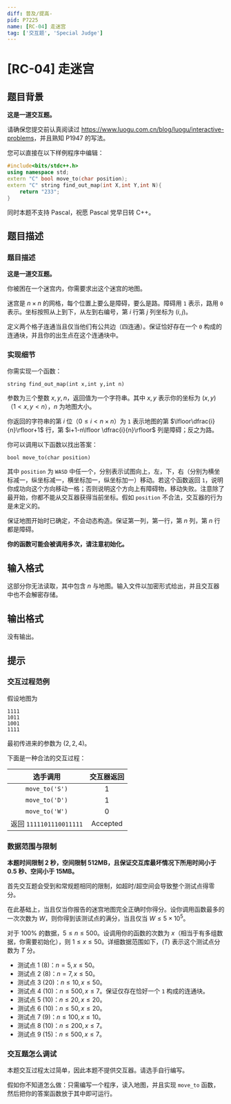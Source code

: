 ```yaml
---
diff: 普及/提高-
pid: P7225
name: [RC-04] 走迷宫
tag: ['交互题', 'Special Judge']
---
```

# [RC-04] 走迷宫
## 题目背景

**这是一道交互题。** 

请确保您提交前认真阅读过 <https://www.luogu.com.cn/blog/luogu/interactive-problems>，并且熟知 P1947 的写法。

您可以直接在以下样例程序中编辑：

```cpp
#include<bits/stdc++.h>
using namespace std;
extern "C" bool move_to(char position);
extern "C" string find_out_map(int X,int Y,int N){
	return "233";
}
```

同时本题不支持 Pascal，祝愿 Pascal 党早日转 C++。
## 题目描述

### 题目描述

**这是一道交互题。** 

你被困在一个迷宫内，你需要求出这个迷宫的地图。

迷宫是 $n\times n$ 的网格，每个位置上要么是障碍，要么是路。障碍用 `1` 表示，路用 `0` 表示。坐标按照从上到下，从左到右编号，第 $i$ 行第 $j$ 列坐标为 $(i,j)$。

定义两个格子连通当且仅当他们有公共边（四连通）。保证恰好存在一个 `0` 构成的连通块，并且你的出生点在这个连通块中。

### 实现细节

你需实现一个函数：

`string find_out_map(int x,int y,int n)`

参数为三个整数 $x,y,n$，返回值为一个字符串。其中 $x,y$ 表示你的坐标为 $(x,y)$（$1<x,y<n$），$n$ 为地图大小。

你返回的字符串的第 $i$ 位（$0\le i<n\times n$）为 `1` 表示地图的第 $\lfloor\dfrac{i}{n}\rfloor+1$ 行，第 $i+1-n\lfloor \dfrac{i}{n}\rfloor$ 列是障碍；反之为路。

你可以调用以下函数以找出答案：

`bool move_to(char position)`

其中 `position` 为 `WASD` 中任一个，分别表示试图向上，左，下，右（分别为横坐标减一，纵坐标减一，横坐标加一，纵坐标加一）移动。若这个函数返回 `1`，说明你成功向这个方向移动一格；否则说明这个方向上有障碍物，移动失败。注意除了最开始，你都不能从交互器获得当前坐标。假如 `position` 不合法，交互器的行为是未定义的。

保证地图开始时已确定，不会动态构造。保证第一列，第一行，第 $n$ 列，第 $n$ 行都是障碍。

**你的函数可能会被调用多次，请注意初始化。**
## 输入格式

这部分你无法读取，其中包含 $n$ 与地图。输入文件以加密形式给出，并且交互器中也不会解密存储。
## 输出格式

没有输出。
## 提示

### 交互过程范例

假设地图为

```
1111
1011
1001
1111
```

最初传进来的参数为 $(2,2,4)$。

下面是一种合法的交互过程：

| 选手调用 | 交互器返回 |
| :----------: | :----------: |
| `move_to('S')` | 1 |
| `move_to('D')` | 1 |
| `move_to('W')` | 0 |
| 返回 `1111101110011111` | Accepted |

### 数据范围与限制

**本题时间限制 $2$ 秒，空间限制 $512\text{MB}$，且保证交互库最坏情况下所用时间小于 $0.5$ 秒、空间小于 $15\text{MB}$。**

首先交互题会受到和常规题相同的限制，如超时/超空间会导致整个测试点得零分。

在此基础上，当且仅当你报告的迷宫地图完全正确时你得分。设你调用函数最多的一次次数为 $W$，则你得到该测试点的满分，当且仅当 $W\le 5\times 10^5$。

对于 $100\%$ 的数据，$5\le n\le 500$。设调用你的函数的次数为 $x$（相当于有多组数据，你需要初始化），则 $1\le x\le 50$。详细数据范围如下，$(T)$ 表示这个测试点分数为 $T$ 分。

- 测试点 $1\ (8)$：$n=5,x\le 50$。
- 测试点 $2\ (8)$：$n=7,x\le 50$。
- 测试点 $3\ (20)$：$n\le 10,x\le 50$。
- 测试点 $4\ (10)$：$n\le 500,x\le 7$。保证仅存在恰好一个 `1` 构成的连通块。
- 测试点 $5\ (10)$：$n\le 20,x\le 20$。
- 测试点 $6\ (10)$：$n\le 50,x\le 20$。
- 测试点 $7\ (9)$：$n\le 100,x\le 10$。
- 测试点 $8\ (10)$：$n\le 200,x\le 7$。
- 测试点 $9\ (15)$：$n\le 500,x\le 7$。

### 交互题怎么调试

本题交互过程太过简单，因此本题不提供交互器。请选手自行编写。

假如你不知道怎么做：只需编写一个程序，读入地图，并且实现 `move_to` 函数，然后把你的答案函数放于其中即可运行。
